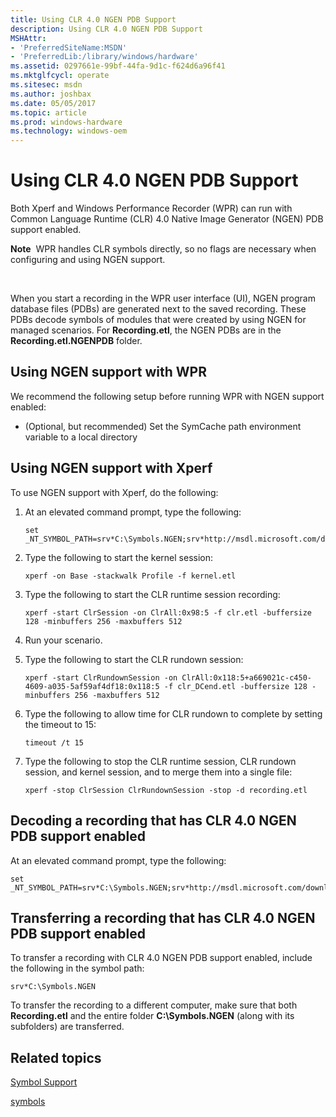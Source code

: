 ```yaml
---
title: Using CLR 4.0 NGEN PDB Support
description: Using CLR 4.0 NGEN PDB Support
MSHAttr:
- 'PreferredSiteName:MSDN'
- 'PreferredLib:/library/windows/hardware'
ms.assetid: 0297661e-99bf-44fa-9d1c-f624d6a96f41
ms.mktglfcycl: operate
ms.sitesec: msdn
ms.author: joshbax
ms.date: 05/05/2017
ms.topic: article
ms.prod: windows-hardware
ms.technology: windows-oem
---
```


# Using CLR 4.0 NGEN PDB Support


Both Xperf and Windows Performance Recorder (WPR) can run with Common Language Runtime (CLR) 4.0 Native Image Generator (NGEN) PDB support enabled.

**Note**  WPR handles CLR symbols directly, so no flags are necessary when configuring and using NGEN support.

 

When you start a recording in the WPR user interface (UI), NGEN program database files (PDBs) are generated next to the saved recording. These PDBs decode symbols of modules that were created by using NGEN for managed scenarios. For **Recording.etl**, the NGEN PDBs are in the **Recording.etl.NGENPDB** folder.

## Using NGEN support with WPR


We recommend the following setup before running WPR with NGEN support enabled:

-   (Optional, but recommended) Set the SymCache path environment variable to a local directory

## Using NGEN support with Xperf


To use NGEN support with Xperf, do the following:

1.  At an elevated command prompt, type the following:

    ``` syntax
    set _NT_SYMBOL_PATH=srv*C:\Symbols.NGEN;srv*http://msdl.microsoft.com/download/symbols
    ```

2.  Type the following to start the kernel session:

    ``` syntax
    xperf -on Base -stackwalk Profile -f kernel.etl
    ```

3.  Type the following to start the CLR runtime session recording:

    ``` syntax
    xperf -start ClrSession -on ClrAll:0x98:5 -f clr.etl -buffersize 128 -minbuffers 256 -maxbuffers 512
    ```

4.  Run your scenario.

5.  Type the following to start the CLR rundown session:

    ``` syntax
    xperf -start ClrRundownSession -on ClrAll:0x118:5+a669021c-c450-4609-a035-5af59af4df18:0x118:5 -f clr_DCend.etl -buffersize 128 -minbuffers 256 -maxbuffers 512
    ```

6.  Type the following to allow time for CLR rundown to complete by setting the timeout to 15:

    ``` syntax
    timeout /t 15
    ```

7.  Type the following to stop the CLR runtime session, CLR rundown session, and kernel session, and to merge them into a single file:

    ``` syntax
    xperf -stop ClrSession ClrRundownSession -stop -d recording.etl
    ```

## Decoding a recording that has CLR 4.0 NGEN PDB support enabled


At an elevated command prompt, type the following:

``` syntax
set _NT_SYMBOL_PATH=srv*C:\Symbols.NGEN;srv*http://msdl.microsoft.com/download/symbols
```

## Transferring a recording that has CLR 4.0 NGEN PDB support enabled


To transfer a recording with CLR 4.0 NGEN PDB support enabled, include the following in the symbol path:

``` syntax
srv*C:\Symbols.NGEN
```

To transfer the recording to a different computer, make sure that both **Recording.etl** and the entire folder **C:\\Symbols.NGEN** (along with its subfolders) are transferred.

## Related topics


[Symbol Support](symbol-support.md)

[symbols](symbols.md)

 

 







